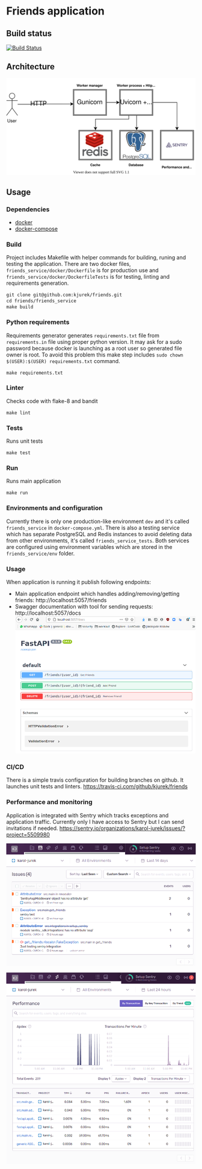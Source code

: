 # Friends application

## Build status
[![Build Status](https://travis-ci.com/kjurek/friends.svg?branch=master)](https://travis-ci.com/kjurek/friends)

## Architecture
![Architecture](./images/friends_architecture.svg)

## Usage

### Dependencies
- [docker](https://docs.docker.com/get-docker)
- [docker-compose](https://docs.docker.com/compose/install)

### Build
Project includes Makefile with helper commands for building, runing and testing the application.
There are two docker files, `friends_service/docker/Dockerfile` is for production use and `friends_service/docker/DockerfileTests` is for testing, linting and requirements generation.

```
git clone git@github.com:kjurek/friends.git
cd friends/friends_service
make build
```

### Python requirements
Requirements generator generates `requirements.txt` file from `requirements.in` file using proper python version.
It may ask for a sudo password because docker is launching as a root user so generated file owner is root.
To avoid this problem this make step includes `sudo chown $(USER):$(USER) requirements.txt` command.

```
make requirements.txt
```

### Linter
Checks code with flake-8 and bandit

```
make lint
```

### Tests
Runs unit tests

```
make test
```

### Run
Runs main application

```
make run

```

### Environments and configuration
Currently there is only one production-like environment `dev` and it's called `friends_service` in `docker-compose.yml`.
There is also a testing service which has separate PostgreSQL and Redis instances to avoid deleting data from other environments, it's called `friends_service_tests`.
Both services are configured using environment variables which are stored in the `friends_service/env` folder.

### Usage
When application is running it publish following endpoints:
- Main application endpoint which handles adding/removing/getting friends: http://localhost:5057/friends
- Swagger documentation with tool for sending requests: http://localhost:5057/docs
![API docs](./images/api_docs.png)

### CI/CD
There is a simple travis configuration for building branches on github.
It launches unit tests and linters.
https://travis-ci.com/github/kjurek/friends

### Performance and monitoring
Application is integrated with Sentry which tracks exceptions and application traffic.
Currently only I have access to Sentry but I can send invitations if needed.
https://sentry.io/organizations/karol-jurek/issues/?project=5509980

![Sentry issues](./images/sentry_issues.png)

![Sentry performance](./images/sentry_performance.png)
